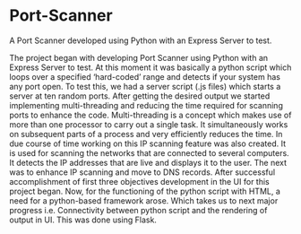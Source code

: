 # Port-Scanner
A Port Scanner developed using Python with an Express Server to test.

The project began with developing Port Scanner using Python with an Express Server to test. At this
moment it was basically a python script which loops over a specified ‘hard-coded’ range and detects
if your system has any port open. To test this, we had a server script (.js files) which starts a server
at ten random ports. After getting the desired output we started implementing multi-threading and
reducing the time required for scanning ports to enhance the code. Multi-threading is a concept which
makes use of more than one processor to carry out a single task. It simultaneously works on
subsequent parts of a process and very efficiently reduces the time. In due course of time working on
this IP scanning feature was also created. It is used for scanning the networks that are connected to
several computers. It detects the IP addresses that are live and displays it to the user. The next was
to enhance IP scanning and move to DNS records. After successful accomplishment of first three
objectives development in the UI for this project began. Now, for the functioning of the python script
with HTML, a need for a python-based framework arose. Which takes us to next major progress i.e.
Connectivity between python script and the rendering of output in UI. This was done using Flask.
